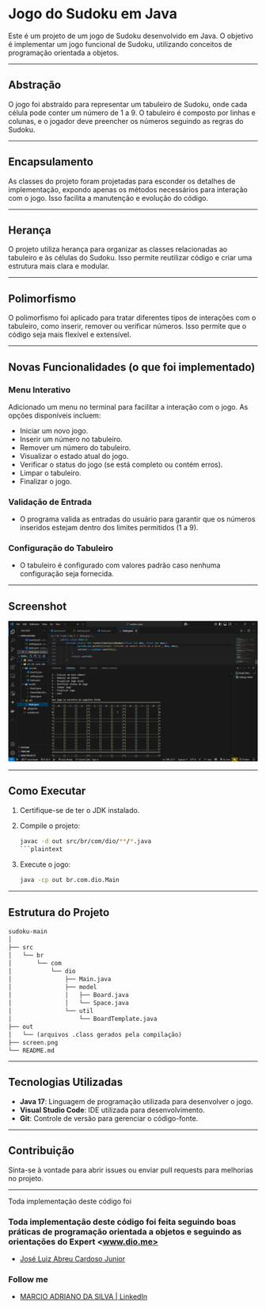 # Jogo do Sudoku em Java

Este é um projeto de um jogo de Sudoku desenvolvido em Java. O objetivo é implementar um jogo funcional de Sudoku, utilizando conceitos de programação orientada a objetos.

---

## Abstração

O jogo foi abstraído para representar um tabuleiro de Sudoku, onde cada célula pode conter um número de 1 a 9. O tabuleiro é composto por linhas e colunas, e o jogador deve preencher os números seguindo as regras do Sudoku.

---

## Encapsulamento

As classes do projeto foram projetadas para esconder os detalhes de implementação, expondo apenas os métodos necessários para interação com o jogo. Isso facilita a manutenção e evolução do código.

---

## Herança

O projeto utiliza herança para organizar as classes relacionadas ao tabuleiro e às células do Sudoku. Isso permite reutilizar código e criar uma estrutura mais clara e modular.

---

## Polimorfismo

O polimorfismo foi aplicado para tratar diferentes tipos de interações com o tabuleiro, como inserir, remover ou verificar números. Isso permite que o código seja mais flexível e extensível.

---

## Novas Funcionalidades (o que foi implementado)

### Menu Interativo

Adicionado um menu no terminal para facilitar a interação com o jogo. As opções disponíveis incluem:

- Iniciar um novo jogo.
- Inserir um número no tabuleiro.
- Remover um número do tabuleiro.
- Visualizar o estado atual do jogo.
- Verificar o status do jogo (se está completo ou contém erros).
- Limpar o tabuleiro.
- Finalizar o jogo.

### Validação de Entrada

- O programa valida as entradas do usuário para garantir que os números inseridos estejam dentro dos limites permitidos (1 a 9).

### Configuração do Tabuleiro

- O tabuleiro é configurado com valores padrão caso nenhuma configuração seja fornecida.

---

## Screenshot

![Screenshot do Jogo](screen.png)

---

## Como Executar

1. Certifique-se de ter o JDK instalado.
2. Compile o projeto:

   ```bash
   javac -d out src/br/com/dio/**/*.java
   ```plaintext

3. Execute o jogo:

   ```bash
   java -cp out br.com.dio.Main
   ```

---

## Estrutura do Projeto

```
sudoku-main
│
├── src
│   └── br
│       └── com
│           └── dio
│               ├── Main.java
│               ├── model
│               │   ├── Board.java
│               │   └── Space.java
│               └── util
│                   └── BoardTemplate.java
├── out
│   └── (arquivos .class gerados pela compilação)
├── screen.png
└── README.md
```

---

## Tecnologias Utilizadas

- **Java 17**: Linguagem de programação utilizada para desenvolver o jogo.
- **Visual Studio Code**: IDE utilizada para desenvolvimento.
- **Git**: Controle de versão para gerenciar o código-fonte.

---

## Contribuição

Sinta-se à vontade para abrir issues ou enviar pull requests para melhorias no projeto.

---

Toda implementação deste código foi

### Toda implementação deste código foi feita seguindo boas práticas de programação orientada a objetos e seguindo as orientações do Expert <www.dio.me>

- [José Luiz Abreu Cardoso Junior](https://www.linkedin.com/in/jos%C3%A9-luiz-abreu-cardoso-junior-18483872/)

### Follow me

- [MARCIO ADRIANO DA SILVA | LinkedIn](https://www.linkedin.com/in/mads1974/)
